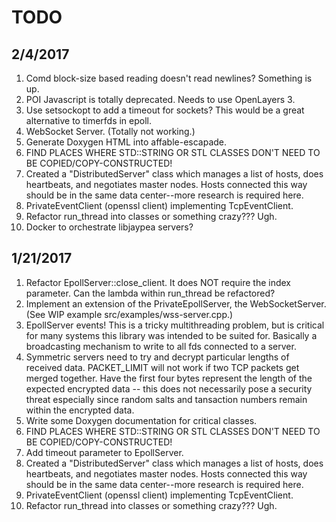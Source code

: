 # TODO

## 2/4/2017

1. Comd block-size based reading doesn't read newlines? Something is up.
2. POI Javascript is totally deprecated. Needs to use OpenLayers 3.
3. Use setsockopt to add a timeout for sockets? This would be a great alternative to timerfds in epoll.
4. WebSocket Server. (Totally not working.)
5. Generate Doxygen HTML into affable-escapade.
6. FIND PLACES WHERE STD::STRING OR STL CLASSES DON'T NEED TO BE COPIED/COPY-CONSTRUCTED!
7. Created a "DistributedServer" class which manages a list of hosts, does heartbeats, and negotiates master nodes. Hosts connected this way should be in the same data center--more research is required here.
8. PrivateEventClient (openssl client) implementing TcpEventClient.
9. Refactor run_thread into classes or something crazy??? Ugh.
10. Docker to orchestrate libjaypea servers?

## 1/21/2017

1. Refactor EpollServer::close_client. It does NOT require the index parameter. Can the lambda within run_thread be refactored?
2. Implement an extension of the PrivateEpollServer, the WebSocketServer. (See WIP example src/examples/wss-server.cpp.)
3. EpollServer events! This is a tricky multithreading problem, but is critical for many systems this library was intended to be suited for. Basically a broadcasting mechanism to write to all fds connected to a server.
4. Symmetric servers need to try and decrypt particular lengths of received data. PACKET_LIMIT will not work if two TCP packets get merged together. Have the first four bytes represent the length of the expected encrypted data -- this does not necessarily pose a security threat especially since random salts and tansaction numbers remain within the encrypted data.
5. Write some Doxygen documentation for critical classes.
6. FIND PLACES WHERE STD::STRING OR STL CLASSES DON'T NEED TO BE COPIED/COPY-CONSTRUCTED!
7. Add timeout parameter to EpollServer.
8. Created a "DistributedServer" class which manages a list of hosts, does heartbeats, and negotiates master nodes. Hosts connected this way should be in the same data center--more research is required here.
9. PrivateEventClient (openssl client) implementing TcpEventClient.
10. Refactor run_thread into classes or something crazy??? Ugh.
